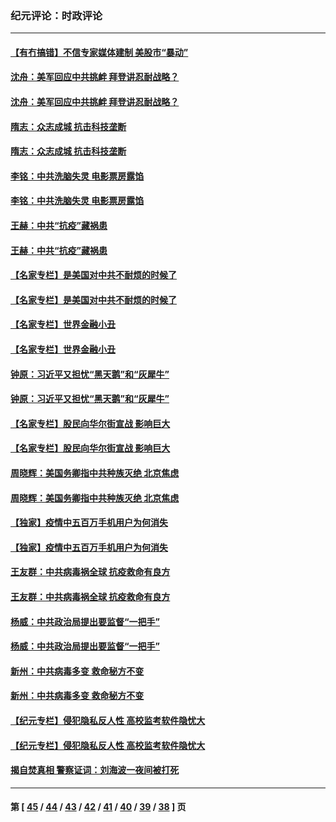 ### 纪元评论：时政评论
---
#### [【有冇搞错】不信专家媒体建制 美股市“暴动”](../../pages/nsc1025/n12721860.md) 
#### [沈舟：美军回应中共挑衅 拜登讲忍耐战略？](../../pages/nsc1025/n12721859.md) 
#### [沈舟：美军回应中共挑衅 拜登讲忍耐战略？](../../pages/nsc1025/n12721859.md) 
#### [隋志：众志成城 抗击科技垄断](../../pages/nsc1025/n12722183.md) 
#### [隋志：众志成城 抗击科技垄断](../../pages/nsc1025/n12722183.md) 
#### [李铭：中共洗脑失灵 电影票房露馅](../../pages/nsc1025/n12721955.md) 
#### [李铭：中共洗脑失灵 电影票房露馅](../../pages/nsc1025/n12721955.md) 
#### [王赫：中共“抗疫”藏祸患](../../pages/nsc1025/n12721887.md) 
#### [王赫：中共“抗疫”藏祸患](../../pages/nsc1025/n12721887.md) 
#### [【名家专栏】是美国对中共不耐烦的时候了](../../pages/nsc1025/n12721545.md) 
#### [【名家专栏】是美国对中共不耐烦的时候了](../../pages/nsc1025/n12721545.md) 
#### [【名家专栏】世界金融小丑](../../pages/nsc1025/n12721204.md) 
#### [【名家专栏】世界金融小丑](../../pages/nsc1025/n12721204.md) 
#### [钟原：习近平又担忧“黑天鹅”和“灰犀牛”](../../pages/nsc1025/n12721367.md) 
#### [钟原：习近平又担忧“黑天鹅”和“灰犀牛”](../../pages/nsc1025/n12721367.md) 
#### [【名家专栏】股民向华尔街宣战 影响巨大](../../pages/nsc1025/n12720876.md) 
#### [【名家专栏】股民向华尔街宣战 影响巨大](../../pages/nsc1025/n12720876.md) 
#### [周晓辉：美国务卿指中共种族灭绝 北京焦虑](../../pages/nsc1025/n12721352.md) 
#### [周晓辉：美国务卿指中共种族灭绝 北京焦虑](../../pages/nsc1025/n12721352.md) 
#### [【独家】疫情中五百万手机用户为何消失](../../pages/nsc1025/n12717179.md) 
#### [【独家】疫情中五百万手机用户为何消失](../../pages/nsc1025/n12717179.md) 
#### [王友群：中共病毒祸全球 抗疫救命有良方](../../pages/nsc1025/n12719019.md) 
#### [王友群：中共病毒祸全球 抗疫救命有良方](../../pages/nsc1025/n12719019.md) 
#### [杨威：中共政治局提出要监督“一把手”](../../pages/nsc1025/n12718659.md) 
#### [杨威：中共政治局提出要监督“一把手”](../../pages/nsc1025/n12718659.md) 
#### [新州：中共病毒多变 救命秘方不变](../../pages/nsc1025/n12719015.md) 
#### [新州：中共病毒多变 救命秘方不变](../../pages/nsc1025/n12719015.md) 
#### [【纪元专栏】侵犯隐私反人性 高校监考软件隐忧大](../../pages/nsc1025/n12718828.md) 
#### [【纪元专栏】侵犯隐私反人性 高校监考软件隐忧大](../../pages/nsc1025/n12718828.md) 
#### [揭自焚真相 警察证词：刘海波一夜间被打死](../../pages/nsc1025/n12718543.md) 

---
#### 第 [ [45](./45.md) / [44](./44.md) / [43](./43.md) / [42](./42.md) / [41](./41.md) / [40](./40.md) / [39](./39.md) / [38](./38.md) ] 页
